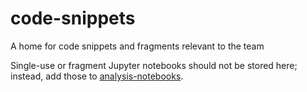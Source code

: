 # code-snippets
A home for code snippets and fragments relevant to the team

Single-use or fragment Jupyter notebooks should not be stored here; instead, add those to [analysis-notebooks](https://github.com/PolicyEngine/analysis-notebooks).

